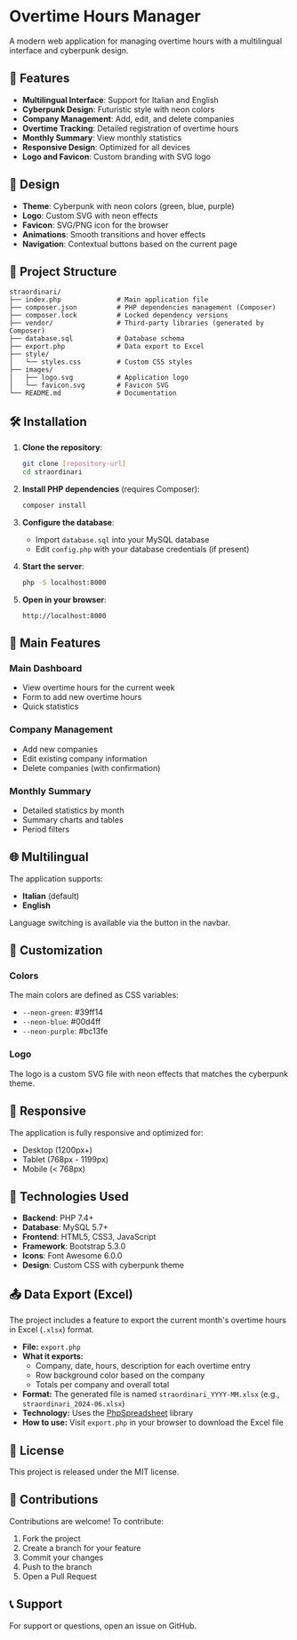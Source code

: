 # Overtime Hours Manager

A modern web application for managing overtime hours with a multilingual interface and cyberpunk design.

## 🚀 Features

- **Multilingual Interface**: Support for Italian and English
- **Cyberpunk Design**: Futuristic style with neon colors
- **Company Management**: Add, edit, and delete companies
- **Overtime Tracking**: Detailed registration of overtime hours
- **Monthly Summary**: View monthly statistics
- **Responsive Design**: Optimized for all devices
- **Logo and Favicon**: Custom branding with SVG logo

## 🎨 Design

- **Theme**: Cyberpunk with neon colors (green, blue, purple)
- **Logo**: Custom SVG with neon effects
- **Favicon**: SVG/PNG icon for the browser
- **Animations**: Smooth transitions and hover effects
- **Navigation**: Contextual buttons based on the current page

## 📁 Project Structure

```
straordinari/
├── index.php              # Main application file
├── composer.json          # PHP dependencies management (Composer)
├── composer.lock          # Locked dependency versions
├── vendor/                # Third-party libraries (generated by Composer)
├── database.sql           # Database schema
├── export.php             # Data export to Excel
├── style/
│   └── styles.css         # Custom CSS styles
├── images/
│   ├── logo.svg           # Application logo
│   └── favicon.svg        # Favicon SVG
└── README.md              # Documentation
```

## 🛠️ Installation

1. **Clone the repository**:
   ```bash
   git clone [repository-url]
   cd straordinari
   ```

2. **Install PHP dependencies** (requires Composer):
   ```bash
   composer install
   ```

3. **Configure the database**:
   - Import `database.sql` into your MySQL database
   - Edit `config.php` with your database credentials (if present)

4. **Start the server**:
   ```bash
   php -S localhost:8000
   ```

5. **Open in your browser**:
   ```
   http://localhost:8000
   ```

## 🎯 Main Features

### Main Dashboard
- View overtime hours for the current week
- Form to add new overtime hours
- Quick statistics

### Company Management
- Add new companies
- Edit existing company information
- Delete companies (with confirmation)

### Monthly Summary
- Detailed statistics by month
- Summary charts and tables
- Period filters

## 🌐 Multilingual

The application supports:
- **Italian** (default)
- **English**

Language switching is available via the button in the navbar.

## 🎨 Customization

### Colors
The main colors are defined as CSS variables:
- `--neon-green`: #39ff14
- `--neon-blue`: #00d4ff
- `--neon-purple`: #bc13fe

### Logo
The logo is a custom SVG file with neon effects that matches the cyberpunk theme.

## 📱 Responsive

The application is fully responsive and optimized for:
- Desktop (1200px+)
- Tablet (768px - 1199px)
- Mobile (< 768px)

## 🔧 Technologies Used

- **Backend**: PHP 7.4+
- **Database**: MySQL 5.7+
- **Frontend**: HTML5, CSS3, JavaScript
- **Framework**: Bootstrap 5.3.0
- **Icons**: Font Awesome 6.0.0
- **Design**: Custom CSS with cyberpunk theme

## 📤 Data Export (Excel)

The project includes a feature to export the current month's overtime hours in Excel (`.xlsx`) format.

- **File:** `export.php`
- **What it exports:**
  - Company, date, hours, description for each overtime entry
  - Row background color based on the company
  - Totals per company and overall total
- **Format:** The generated file is named `straordinari_YYYY-MM.xlsx` (e.g., `straordinari_2024-06.xlsx`)
- **Technology:** Uses the [PhpSpreadsheet](https://phpspreadsheet.readthedocs.io/) library
- **How to use:** Visit `export.php` in your browser to download the Excel file

## 📄 License

This project is released under the MIT license.

## 🤝 Contributions

Contributions are welcome! To contribute:

1. Fork the project
2. Create a branch for your feature
3. Commit your changes
4. Push to the branch
5. Open a Pull Request

## 📞 Support

For support or questions, open an issue on GitHub. 